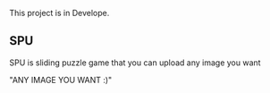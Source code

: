 This project is in Develope.

## SPU
SPU is sliding puzzle game that you can upload any image you want

"ANY IMAGE YOU WANT :)"
